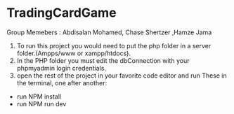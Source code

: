 # TradingCardGame

Group Memebers : Abdisalan Mohamed, Chase Shertzer ,Hamze Jama

1. To run this project you would need to put the php folder in a server folder.(Ampps/www or xampp/htdocs).
2. In the PHP folder you must edit the dbConnection with your phpmyadmin login credentials.
3. open the rest of the project in your favorite code editor and run These in the terminal, one after another:
- run NPM install
- run NPM run dev

